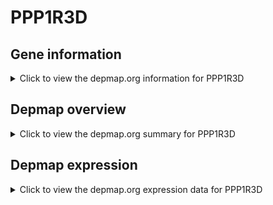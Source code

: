 <h1>PPP1R3D</h1>

<h2>Gene information</h2>
<details>
  <summary>Click to view the depmap.org information for PPP1R3D</summary>
  <iframe src="https://depmap.org/portal/gene/PPP1R3D?tab=about" style="border:none;width:100%;height:800px"></iframe>
</details>

<h2>Depmap overview</h2>
<details>
  <summary>Click to view the depmap.org summary for PPP1R3D</summary>
  <iframe src="https://depmap.org/portal/gene/PPP1R3D?tab=overview" style="border:none;width:100%;height:800px"></iframe>
</details>

<h2>Depmap expression</h2>
<details>
  <summary>Click to view the depmap.org expression data for PPP1R3D</summary>
  <iframe src="https://depmap.org/portal/gene/PPP1R3D?tab=characterization" style="border:none;width:100%;height:800px"></iframe>
</details>


<!--
<h2>Reactome Pathway diagram</h2>
PNAME
<div id="diagramHolder"></div>

<script>
    //Creating the Reactome Diagram widget
    //Take into account a proxy needs to be set up in your server side pointing to www.reactome.org
    function onReactomeDiagramReady(){  //This function is automatically called when the widget code is ready to be used
        var diagram = Reactome.Diagram.create({
            "placeHolder" : "diagramHolder",
            "width" : 900,
            "height" : 500
        });

        //Initialising it to the "Hemostasis" pathway
        diagram.loadDiagram("PATHWAY");

        //Adding different listeners

        diagram.onDiagramLoaded(function (loaded) {
            console.info("Loaded ", loaded);
            diagram.flagItems("BAD");
	    diagram.flagItems("Q92934");
            if (loaded == "PATHWAY") diagram.selectItem("PATHWAY");
        });

     }
</script>
-->


